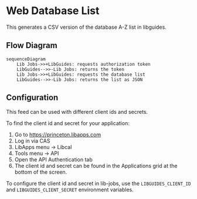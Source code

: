 # Web Database List

This generates a CSV version of the database A-Z list in
libguides.

## Flow Diagram

```mermaid
sequenceDiagram
    Lib Jobs->>+LibGuides: requests authorization token
    LibGuides-->>-Lib Jobs: returns the token
    Lib Jobs->>+LibGuides: requests the database list
    LibGuides-->>-Lib Jobs: returns the list as JSON
```
## Configuration

This feed can be used with different client ids and secrets.

To find the client id and secret for your application:

1. Go to https://princeton.libapps.com
1. Log in via CAS
1. LibApps menu -> Libcal
1. Tools menu -> API
1. Open the API Authentication tab
1. The client id and secret can be found in
the Applications grid at the bottom
of the screen.

To configure the client id and secret in lib-jobs,
use the `LIBGUIDES_CLIENT_ID` and
`LIBGUIDES_CLIENT_SECRET` environment variables.
